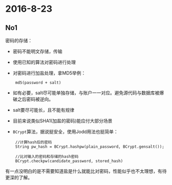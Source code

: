 # 2016-8-23

## No1

密码的存储：
 
 - 密码不能明文存储，传输
 - 使用已知的算法对密码进行处理
 - 对密码进行加盐处理，拿MD5举例：

		md5(password + salt)

 - 如有必要，salt尽可能单独存储，与账户一一对应。避免源代码与数据库被爆破之后密码被逆向。
 - salt要尽可能长，且不能有规律
 - 目前来说类似SHA1(加盐的密码)能应付大部分场景
 - `BCrypt`算法，据说挺安全，使用Jodd用法也挺简单：

		//计算hash后的密码
		String pw_hash = BCrypt.hashpw(plain_password, BCrypt.gensalt());
		
		//比对输入的密码和存储的hash密码
		BCrypt.checkpw(candidate_password, stored_hash)
 
有一点没明白的是不需要知道盐是什么就能比对密码，性能似乎也不太理想，有待更深的了解。